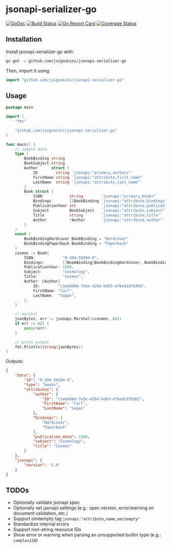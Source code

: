 # jsonapi-serializer-go

[![GoDoc](http://img.shields.io/badge/godoc-reference-blue.svg)](http://godoc.org/github.com/jsignanini/jsonapi-serializer-go)
[![Build Status](https://travis-ci.org/jsignanini/jsonapi-serializer-go.svg?branch=master)](https://travis-ci.org/jsignanini/jsonapi-serializer-go)
[![Go Report Card](https://goreportcard.com/badge/github.com/jsignanini/jsonapi-serializer-go)](https://goreportcard.com/report/github.com/jsignanini/jsonapi-serializer-go)
[![Coverage Status](https://coveralls.io/repos/github/jsignanini/jsonapi-serializer-go/badge.svg?branch=master)](https://coveralls.io/github/jsignanini/jsonapi-serializer-go?branch=master)


## Installation
Install jsonapi-serializer-go with:
```sh
go get -u github.com/jsignanini/jsonapi-serializer-go
```

Then, import it using:
```go
import "github.com/jsignanini/jsonapi-serializer-go"
```


## Usage

```go
package main

import (
	"fmt"

	"github.com/jsignanini/jsonapi-serializer-go"
)

func main() {
	// sample data
	type (
		BookBinding string
		BookSubject string
		Author      struct {
			ID        string `jsonapi:"primary,authors"`
			FirstName string `jsonapi:"attribute,first_name"`
			LastName  string `jsonapi:"attribute,last_name"`
		}
		Book struct {
			ISBN            string        `jsonapi:"primary,books"`
			Bindings        []BookBinding `jsonapi:"attribute,bindings"`
			PublicationYear int           `jsonapi:"attribute,publication_date"`
			Subject         BookSubject   `jsonapi:"attribute,subject"`
			Title           string        `jsonapi:"attribute,title"`
			Author          *Author       `jsonapi:"attribute,author"`
		}
	)
	const (
		BookBindingHardcover BookBinding = "Hardcover"
		BookBindingPaperback BookBinding = "Paperback"
	)
	cosmos := Book{
		ISBN:            "0-394-50294-9",
		Bindings:        []BookBinding{BookBindingHardcover, BookBindingPaperback},
		PublicationYear: 1980,
		Subject:         "Cosmology",
		Title:           "Cosmos",
		Author: &Author{
			ID:        "c3a6ddb6-7e5e-4264-bd03-ef6e41d76365",
			FirstName: "Carl",
			LastName:  "Sagan",
		},
	}

	// marshal
	jsonBytes, err := jsonapi.Marshal(&cosmos, nil)
	if err != nil {
		panic(err)
	}

	// print output
	fmt.Println(string(jsonBytes))
}
```

Outputs:
```json
{
	"data": {
		"id": "0-394-50294-9",
		"type": "books",
		"attributes": {
			"author": {
				"ID": "c3a6ddb6-7e5e-4264-bd03-ef6e41d76365",
				"FirstName": "Carl",
				"LastName": "Sagan"
			},
			"bindings": [
				"Hardcover",
				"Paperback"
			],
			"publication_date": 1980,
			"subject": "Cosmology",
			"title": "Cosmos"
		}
	},
	"jsonapi": {
		"version": "1.0"
	}
}
```


## TODOs

- Optionally validate jsonapi spec
- Optionally set jsonapi settings (e.g.: spec version, error/warning on document validation, etc.)
- Support omitempty tag `jsonapi:"attribute,name,omitempty"`
- Standardize internal errors
- Support non-string resource IDs
- Show error or warning when parsing an unsupported builtin type (e.g.: `complex128`)
